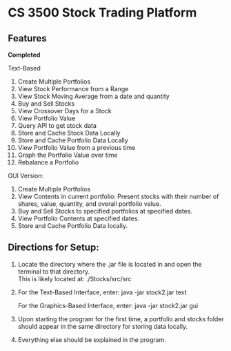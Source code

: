 # CS 3500 Stock Trading Platform


## Features

**Completed**

Text-Based

1. Create Multiple Portfolios
2. View Stock Performance from a Range
3. View Stock Moving Average from a date and quantity
4. Buy and Sell Stocks
5. View Crossover Days for a Stock
6. View Portfolio Value
7. Query API to get stock data
8. Store and Cache Stock Data Locally
9. Store and Cache Portfolio Data Locally
10. View Portfolio Value from a previous time
11. Graph the Portfolio Value over time
12. Rebalance a Portfolio

GUI Version:

1. Create Multiple Portfolios
2. View Contents in current portfolio: Present stocks with their number of shares, value, quantity, and overall portfolio value.
3. Buy and Sell Stocks to specified portfolios at specified dates.
4. View Portfolio Contents at specified dates.
5. Store and Cache Portfolio Data locally.


## Directions for Setup:

1. Locate the directory where the .jar file is located in and open the terminal to that directory.\
   This is likely located at: ./Stocks/src/src

2. For the Text-Based Interface, enter: java -jar stock2.jar text

   For the Graphics-Based Interface, enter: java -jar stock2.jar gui

3. Upon starting the program for the first time, a portfolio and stocks folder should appear in the same directory for storing data locally.

4. Everything else should be explained in the program.
